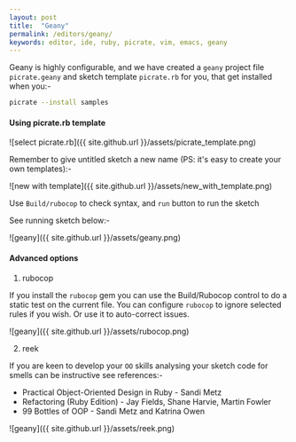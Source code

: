 ```yaml
---
layout: post
title:  "Geany"
permalink: /editors/geany/
keywords: editor, ide, ruby, picrate, vim, emacs, geany
---
```

Geany is highly configurable, and we have created a `geany` project file `picrate.geany` and sketch template `picrate.rb` for you, that get installed when you:-

```bash
picrate --install samples
```

#### Using picrate.rb template ####

![select picrate.rb]({{ site.github.url }}/assets/picrate_template.png)

Remember to give untitled sketch a new name (PS: it's easy to create your own templates):-

![new with template]({{ site.github.url }}/assets/new_with_template.png)

Use `Build/rubocop` to check syntax, and `run` button to run the
 sketch

See running sketch below:-

![geany]({{ site.github.url }}/assets/geany.png)

#### Advanced options
1. rubocop

If you install the `rubocop` gem you can use the Build/Rubocop control to do a static test on the current file. You can configure `rubocop` to ignore selected rules if you wish. Or use it to auto-correct issues.

![geany]({{ site.github.url }}/assets/rubocop.png)

2. reek

If you are keen to develop your `OO` skills analysing your sketch code for smells can be instructive see references:-

* Practical Object-Oriented Design in Ruby - Sandi Metz
* Refactoring (Ruby Edition) - Jay Fields, Shane Harvie, Martin Fowler
* 99 Bottles of OOP - Sandi Metz and Katrina Owen

![geany]({{ site.github.url }}/assets/reek.png)
